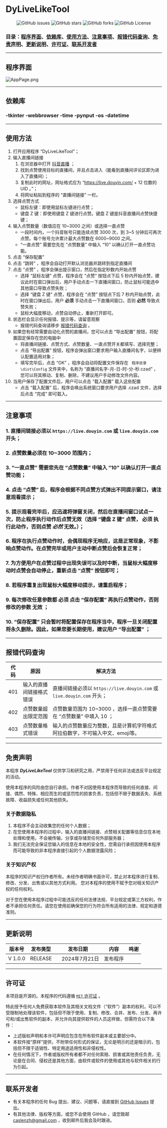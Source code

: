 # DyLiveLikeTool  

<p align="center" class="shields">
  <a href="https://github.com/CaslenZ/DyLiveLikeTool/issues" style="text-decoration:none">
    <img src="https://img.shields.io/github/issues/CaslenZ/DyLiveLikeTool.svg" alt="GitHub issues"/>
  </a>
  <a href="https://github.com/CaslenZ/DyLiveLikeTool/stargazers" style="text-decoration:none">
    <img src="https://img.shields.io/github/stars/CaslenZ/DyLiveLikeTool.svg" alt="GitHub stars"/>
  </a>
  <a href="https://github.com/CaslenZ/DyLiveLikeTool/network" style="text-decoration:none">
    <img src="https://img.shields.io/github/forks/CaslenZ/DyLiveLikeTool.svg" alt="GitHub forks"/>
  </a>
  </a>
  <a href="https://github.com/CaslenZ/DyLiveLikeTool/blob/master/LICENSE" style="text-decoration:none">
    <img src="https://img.shields.io/github/license/CaslenZ/DyLiveLikeTool" alt="GitHub License"/>
  </a>
</p>


### 目录：[程序界面](#AppPage)、[依赖库](#DependentLibrary)、[使用方法](#Usage)、[注意事项](#Precautions)、[报错代码查询](#ErrorCodeQuery)、[免责声明](#Disclaimer)、[更新说明](#UpdateInstructions)、[许可证](#Licence)、[联系开发者](#ContactDeveloper)

---
<a id="AppPage"></a>
---
## 程序界面
![AppPage.png](AppPage.png)

---
<a id="DependentLibrary"></a>
---
## 依赖库  
### -tkinter -webbrowser -time -pynput -os -datetime  

---
<a id="Usage"></a>
---
## 使用方法
1. 打开应用程序 “DyLiveLikeTool”；
2. 输入直播间链接
   1. 在浏览器中打开 [抖音直播](https://live.douyin.com) ；
   2. 找到点赞使用目标的直播间，并且点击进入（能看到直播间评论区即为进入了直播间）；
   3. 复制此时的网址，网址格式应为 “https://live.douyin.com/ + 12 位数的 UID 。”；
   4. 将网址粘贴到程序的 “直播间链接” 一栏。
3. 选择点赞方式
    - 鼠标左键：即使用鼠标左键进行点赞；
    - 键盘 Z 键：即使用键盘 Z 键进行点赞。键盘 Z 键是抖音直播间点赞快捷键；
4. 输入点赞数量（数值应在 10~3000 之间）或选择一直点赞
    - 一段时间内，一个抖音账号只能连续点赞 3000 次，到 3~5 分钟后可再次点赞。每个账号允许累计最大点赞数在 6000~9000 之间。
    - “一直点赞” 需要您先在 “点赞数量” 中输入 “10” 以确认打开一直点赞功能。
5. 点击 “保存配置” 
6. 点击 “跳转” ，程序会自动打开默认浏览器并跳转到指定直播间
7. 点击 “点赞” ，程序会弹出提示窗口，然后在指定秒数内开始点赞
    - 选择 “鼠标左键” 点赞，程序会在 “点赞” 按钮点下后 5 秒内开始点赞，建议此时在窗口弹出后，用户手动点击一下直播间窗口，防止鼠标可能选中其他窗口导致点赞失败；
    - 选择 “键盘 Z 键” 点赞，程序会在 “点赞” 按钮点下后 7 秒内开始点赞，此时在窗口弹出后，用户 ****必须**** 手动点击一下直播间窗口，否则 **必然** 导致点赞失败；
    - 鼠标大幅度移动，点赞自动停止，重新打开即可。
8. 状态栏会显示任何报错、提示等，请留意观察
    - 报错代码查询请移步 [报错代码查询](#ErrorCodeQuery) 。
9. 如果您有经常需要自动化点赞的直播间，您可以点击 “导出配置” 按钮，将配置固定保存在您的电脑中
    - 将直播间链接、点赞方式、点赞数量、一直点赞开关都填写、选择完整；
    - 点击 “导出配置” 按钮，程序会弹出窗口要求用户输入直播间名字，以便辨认配置适用对象；
    - 填写完毕后，点击 “OK” ，程序会自动将配置文件保存在 ` 程序目录\dist\Config` 文件夹中，名称为 “直播间名字-月-日-时-分-秒.czad” ，您可以将其移动、复制、删除，不建议用户手动修改文件内容。
10. 当用户保存了配置文件后，用户可以点击 “载入配置” 载入这些配置
    - 点击 “载入配置” 后，程序会唤出系统窗口要求用户选择 .czad 文件，选择后点击 “完成” 即可载入。

---
<a id="Precautions"></a>
---
## 注意事项
### 1. 直播间链接必须以 `https://live.douyin.com` 或 `live.douyin.com` 开头；
### 2. 点赞数量必须在 10~3000 范围内；
### 3. “一直点赞” 需要您先在 “点赞数量” 中输入 “10” 以确认打开一直点赞功能；
### 4. 点击 “点赞” 后，程序会根据不同点赞方式弹出不同提示窗口，请注意观看提示；
### 5. 提示观看完毕后，应迅速将弹窗关闭，然后在直播间窗口试点一次，防止程序执行动作后点赞无效（选择 “键盘 Z 键” 点赞， ****必须**** 执行此动作，否则点赞 ***必然*** 无效。）；
### 6. 程序在执行点赞动作时，会偶现程序无响应，这是正常现象，不影响点赞动作。在点赞完毕或用户主动中断点赞后会恢复正常；
### 7. 为方便用户在点赞过程中出现失误可以及时中断，当鼠标大幅度移动时点赞会自动停止，重新点击 “点赞” 按钮即可；
### 8. 若程序重复出现鼠标大幅度移动提示，请重启程序；
### 9. 每次修改任意参数都 ****必须**** 点击 “保存配置” 再执行点赞动作，否则修改的参数 **无效** ；
### 10. “保存配置” 只会暂时将配置保存在程序当中，程序一旦关闭配置将永久删除。因此，如果您要长期使用，建议用户 “导出配置” ；

---
<a id="ErrorCodeQuery"></a>
---
## 报错代码查询
| 代码       | 原因           | 解决方法                                                       |
|----------|--------------|------------------------------------------------------------|
| 401      | 输入的直播间链接格式错误 | 直播间链接必须以 `https://live.douyin.com` 或 `live.douyin.com` 开头； |
| 402      | 点赞数量超出限定范围   | 点赞数量范围为 10~3000 ，选择一直点赞需要在 “点赞数量” 中填入 10 ；                 |
| 403      | 点赞数量格式错误     | 输入的点赞数量应为整数，且是计算机字符格式阿拉伯数字，不可输入中文、emoji等。                  |

---
<a id="Disclaimer"></a>
---
## 免责声明
本程序 ***DyLiveLikeTool*** 仅供学习和研究之用，严禁用于任何非法或违反平台规定的活动。    

使用本程序的风险由您自行承担。作者不对因使用本程序而导致的任何直接、间接、偶然、特殊、相应而生的或惩罚性的损害负责，包括但不限于数据丢失、系统故障、收益损失或任何其他损失。  
  
### 关于数据隐私  
1. 本程序不会主动收集您的任何个人数据；  
2. 在您使用本程序的过程中，输入的直播间链接、点赞相关配置等信息仅在本地处理和使用，不会被传输、分享或存储至任何外部服务器；  
3. 我们无法完全保证您输入的信息在本地的安全性，您需自行承担因使用本程序而可能导致的非本程序直接引起的个人数据泄露风险；  
  
### 关于知识产权  
本程序的知识产权归作者所有。未经作者明确书面许可，禁止对本程序进行复制、修改、分发、出售或以其他方式利用。
您对本程序的使用不赋予您对相关知识产权的任何权利。

对于您在使用本程序过程中可能违反的任何法律法规、平台规定或第三方权利，作者不承担任何责任。请您在使用前确保您的行为符合所有适用的法律、规定和道德准则。

---
<a id="UpdateInstructions"></a>
---
## 更新说明
| 版本号     | 发布类型    | 发布日期         | 内容   | 鸣谢 |
|---------|---------|--------------|------|----|
| V 1.0.0 | RELEASE | 　2024年7月21日  | 发布程序 |    |

---
<a id="Licence"></a>
---
## 许可证

本项目是开源的。本程序的代码遵循 [`MIT` 许可证](https://github.com/CaslenZ/DyLiveLikeTool?tab=MIT-1-ov-file) 。  
  
特此授予任何人免费获取本软件及其相关文档文件（“软件”）副本的权利，可以不受限制地处理该软件，包括但不限于使用、复制、修改、合并、发布、分发、再许可和/或出售软件的副本，并允许向其提供软件的人员这样做，但需符合以下条件：  

- 上述版权声明和本许可声明应包含在所有软件副本或主要部分中。  
- 本软件按“原样”提供，不附带任何形式的保证，无论是明示的还是暗示的，包括但不限于适销性、特定用途适用性和非侵权性。   
- 在任何情况下，作者或版权所有者都不对任何索赔、损害或其他责任负责，无论是在合同、侵权还是其他方面，由软件或软件的使用或其他与软件相关的行为引起。

---
<a id="ContactDeveloper"></a>
---
## 联系开发者

- 有关本程序的任何 Bug 提出、建议、问题等，请直接到 [GitHub Issues](https://github.com/CaslenZ/DyLiveLikeTool/issues) 提出。  
- 有其他法律、版权等方面，或您不会使用 GitHub ，请您致邮 [caslenzh@gmail.com](mailto:caslenzh@gmail.com) ，收到邮件后我会及时跟进。  